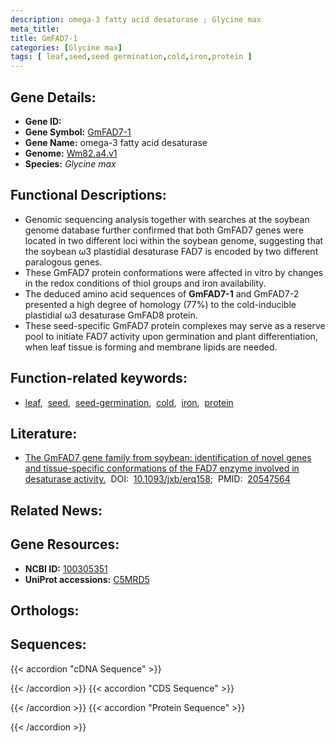 ```yaml
---
description: omega-3 fatty acid desaturase ; Glycine max
meta_title:
title: GmFAD7-1
categories: [Glycine max]
tags: [ leaf,seed,seed germination,cold,iron,protein ]
---
```


## Gene Details:
- **Gene ID:** []()
- **Gene Symbol:** <u>GmFAD7-1</u>
- **Gene Name:** omega-3 fatty acid desaturase
- **Genome:** [Wm82.a4.v1](https://legacy.soybase.org/GlycineBlastPages/blast_descriptions.php)
- **Species:** *Glycine max*

## Functional Descriptions:
   - Genomic sequencing analysis together with searches at the soybean genome database further confirmed that both GmFAD7 genes were located in two different loci within the soybean genome, suggesting that the soybean ω3 plastidial desaturase FAD7 is encoded by two different paralogous genes.
   - These GmFAD7 protein conformations were affected in vitro by changes in the redox conditions of thiol groups and iron availability.
   - The deduced amino acid sequences of **GmFAD7-1** and GmFAD7-2 presented a high degree of homology (77%) to the cold-inducible plastidial ω3 desaturase GmFAD8 protein.
   - These seed-specific GmFAD7 protein complexes may serve as a reserve pool to initiate FAD7 activity upon germination and plant differentiation, when leaf tissue is forming and membrane lipids are needed.

## Function-related keywords:
   - [leaf](/tags/leaf/),&nbsp;&nbsp;[seed](/tags/seed/),&nbsp;&nbsp;[seed-germination](/tags/seed-germination/),&nbsp;&nbsp;[cold](/tags/cold/),&nbsp;&nbsp;[iron](/tags/iron/),&nbsp;&nbsp;[protein](/tags/protein/)

## Literature:
   - [The GmFAD7 gene family from soybean: identification of novel genes and tissue-specific conformations of the FAD7 enzyme involved in desaturase activity.](https://doi.org/10.1093/jxb/erq158)&nbsp;&nbsp;DOI:&nbsp;&nbsp;[10.1093/jxb/erq158](https://doi.org/10.1093/jxb/erq158);&nbsp;&nbsp;PMID:&nbsp;&nbsp;[20547564](https://pubmed.ncbi.nlm.nih.gov/20547564/)

## Related News:

## Gene Resources:
- **NCBI ID:**  [100305351](https://www.ncbi.nlm.nih.gov/gene/?term=100305351)
- **UniProt accessions:**  [C5MRD5](https://www.uniprot.org/uniprotkb/C5MRD5/entry)

## Orthologs:

## Sequences:
{{< accordion "cDNA Sequence" >}}

{{< /accordion >}}
{{< accordion "CDS Sequence" >}}

{{< /accordion >}}
{{< accordion "Protein Sequence" >}}

{{< /accordion >}}
